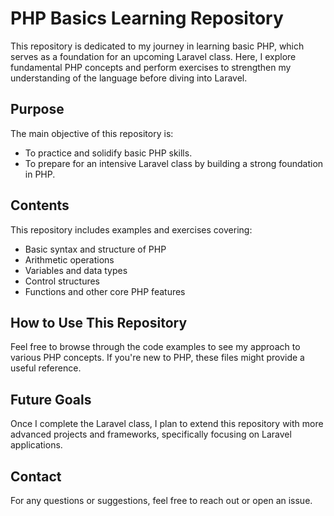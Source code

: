 # PHP Basics Learning Repository

This repository is dedicated to my journey in learning basic PHP, which serves as a foundation for an upcoming Laravel class. Here, I explore fundamental PHP concepts and perform exercises to strengthen my understanding of the language before diving into Laravel.

## Purpose

The main objective of this repository is:
- To practice and solidify basic PHP skills.
- To prepare for an intensive Laravel class by building a strong foundation in PHP.

## Contents

This repository includes examples and exercises covering:
- Basic syntax and structure of PHP
- Arithmetic operations
- Variables and data types
- Control structures
- Functions and other core PHP features

## How to Use This Repository

Feel free to browse through the code examples to see my approach to various PHP concepts. If you're new to PHP, these files might provide a useful reference.

## Future Goals

Once I complete the Laravel class, I plan to extend this repository with more advanced projects and frameworks, specifically focusing on Laravel applications.

## Contact

For any questions or suggestions, feel free to reach out or open an issue.
